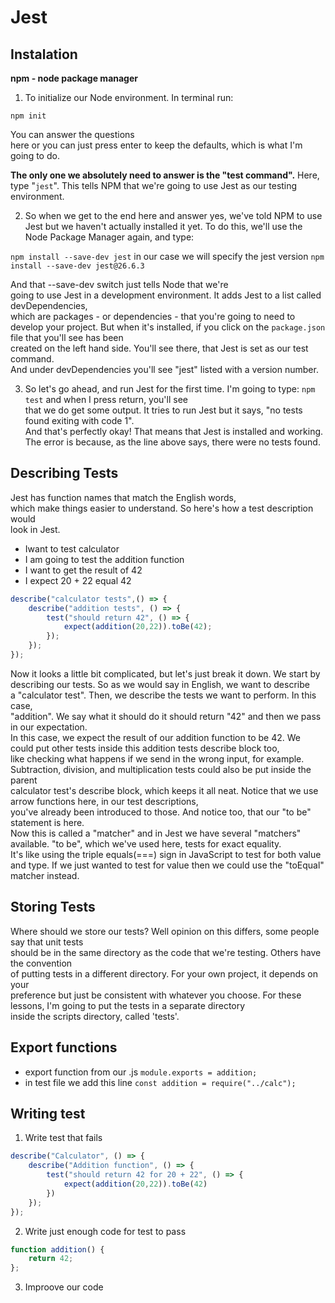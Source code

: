# Jest

## Instalation

**npm - node package manager**

1. To  initialize our Node environment. In terminal run:

`npm init`

You can answer the questions  
here or you can just press enter to keep  the defaults, which is what I'm going to do.  

**The only one we absolutely need  to answer is the "test command".**
Here, type "`jest`". This tells NPM that we're  going to use Jest as our testing environment.

2. So when we get to the end here and answer yes, we've told NPM to use Jest but we haven't actually installed it yet.
To do this, we'll use the Node  Package Manager again, and
type: 

`npm install --save-dev jest` in our case we will specify the jest version `npm install --save-dev jest@26.6.3`

And that --save-dev switch just tells Node that we're  
going to use Jest in a development environment.  It adds Jest to a list called devDependencies,  
which are packages - or dependencies - that  you're going to need to develop your project.
But when it's installed, if you click on the  `package.json` file that you'll see has been  
created on the left hand side. You'll see  there, that Jest is set as our test command.  
And under devDependencies you'll see "jest" listed  with a version number. 

3. So let's go ahead, and run Jest for the first time. 
I'm going to type: `npm test` and when I press return, you'll see  
that we do get some output. It tries to run Jest  but it says, "no tests found exiting with code 1".  
And that's perfectly okay! That means  that Jest is installed and working.
The error is because, as the line  above says, there were no tests found.

## Describing Tests

Jest has function  names that match the English words,  
which make things easier to understand. So here's how a test description would  
look in Jest. 

- Iwant to test calculator
- I am going to test the addition function
- I want to get the result of 42
- I expect 20 + 22 equal 42

``` JavaScript
describe("calculator tests",() => {
    describe("addition tests", () => {
        test("should return 42", () => {
            expect(addition(20,22)).toBe(42);
        });
    });
});
```

Now it looks a little bit  complicated, but let's just break it down.
We start by describing our tests. So as we  would say in English, we want to describe  
a "calculator test". Then, we describe the  tests we want to perform. In this case,  
"addition". We say what it should do it should  return "42" and then we pass in our expectation.  
In this case, we expect the result  of our addition function to be 42. 
We could put other tests inside this  addition tests describe block too,  
like checking what happens if we  send in the wrong input, for example. 
Subtraction, division, and multiplication  tests could also be put inside the parent  
calculator test's describe  block, which keeps it all neat.
Notice that we use arrow functions  here, in our test descriptions,  
you've already been introduced to those. And  notice too, that our "to be" statement is here.  
Now this is called a "matcher" and in  Jest we have several "matchers" available.
"to be", which we've used  here, tests for exact equality.  
It's like using the triple equals(===)  sign in JavaScript to test for both value and type.
If we just wanted to test for value  then we could use the "toEqual" matcher instead.

## Storing Tests

Where should we store our tests? Well opinion  on this differs, some people say that unit tests  
should be in the same directory as the code  that we're testing. Others have the convention  
of putting tests in a different directory. For your own project, it depends on your  
preference but just be consistent  with whatever you choose.
For these lessons, I'm going to put  the tests in a separate directory  
inside the scripts directory, called 'tests'.

## Export functions

- export function from our .js `module.exports = addition;`
- in test file we add this line `const addition = require("../calc");`

## Writing test

1. Write test that fails
```javascript
describe("Calculator", () => {
    describe("Addition function", () => {
        test("should return 42 for 20 + 22", () => {
            expect(addition(20,22)).toBe(42)
        })
    });
});
```
2. Write just enough code for test to pass
```javascript
function addition() {
    return 42;
};
```
3. Improove our code

